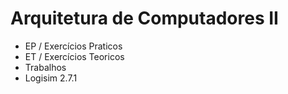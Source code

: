 # Arquitetura de Computadores II
- EP / Exercícios Praticos
- ET / Exercícios Teoricos
- Trabalhos
- Logisim 2.7.1
